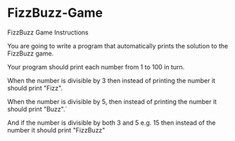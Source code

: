 # FizzBuzz-Game
FizzBuzz Game
Instructions

You are going to write a program that automatically prints the solution to the FizzBuzz game.

Your program should print each number from 1 to 100 in turn.

When the number is divisible by 3 then instead of printing the number it should print "Fizz".

When the number is divisible by 5, then instead of printing the number it should print "Buzz".`

  And if the number is divisible by both 3 and 5 e.g. 15 then instead of the number it should print "FizzBuzz"
